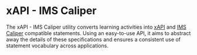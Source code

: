 # xAPI - IMS Caliper

The xAPI - IMS Caliper utility converts learning activities into [xAPI]() and [IMS Caliper]() compatible statements.
Using an easy-to-use API, it aims to abstract away the details of these specifications and ensures a consistent use of statement vocabulary across applications.
